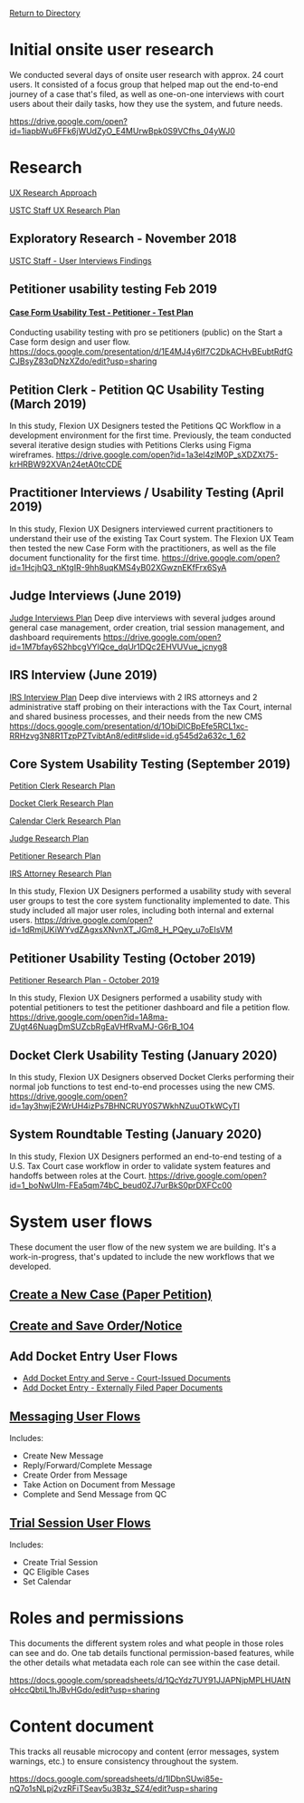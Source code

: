 [Return to Directory](./README.md)

# Initial onsite user research

We conducted several days of onsite user research with approx. 24 court users. It consisted of a focus group that helped map out the end-to-end journey of a case that's filed, as well as one-on-one interviews with court users about their daily tasks, how they use the system, and future needs.

https://drive.google.com/open?id=1iapbWu6FFk6jWUdZyO_E4MUrwBpk0S9VCfhs_04yWJ0

# Research
[UX Research Approach ](https://docs.google.com/presentation/d/14XKR6X1xKq2E_raH8xFxeZpokAiDScUq_WVh0wmIo_E/edit?usp=sharing)

[USTC Staff UX Research Plan ](https://docs.google.com/document/d/1_ZkL96yEGX-FZ6bgVHW90OpS2SKoPMc9PZVgESu2yqc/edit?usp=sharing)

## Exploratory Research - November 2018
[USTC Staff - User Interviews Findings](https://docs.google.com/presentation/d/1mbGDypXm3lVTgH44KGhNkrgedQAkcimmDPis6_mdi2Y/edit?usp=sharing)

## Petitioner usability testing Feb 2019
#### [Case Form Usability Test - Petitioner  - Test Plan](https://docs.google.com/document/d/1wRmXNfXAumPpczC_P3XbOY4uxUPgUZfY6xc-RNHVmTk/edit?usp=sharing)

Conducting usability testing with pro se petitioners (public) on the Start a Case form design and user flow.
https://docs.google.com/presentation/d/1E4MJ4y6lf7C2DkACHvBEubtRdfGCJBsyZ83qDNzXZdo/edit?usp=sharing

## Petition Clerk - Petition QC Usability Testing (March 2019)
In this study, Flexion UX Designers tested the Petitions QC Workflow in a development environment for the first time. Previously, the team conducted several iterative design studies with Petitions Clerks using Figma wireframes.
https://drive.google.com/open?id=1a3el4zlM0P_sXDZXt75-krHRBW92XVAn24etA0tcCDE

## Practitioner Interviews / Usability Testing (April 2019)
In this study, Flexion UX Designers interviewed current practitioners to understand their use of the existing Tax Court system. The Flexion UX Team then tested the new Case Form with the practitioners, as well as the file document functionality for the first time.
https://drive.google.com/open?id=1HcjhQ3_nKtgIR-9hh8uqKMS4yB02XGwznEKfFrx6SyA

## Judge Interviews (June 2019)
[Judge Interviews Plan](https://docs.google.com/document/d/1K8oEg7GCfWamsSSixs-FP8cZwSPDC0zzFfPySFxwl5U/edit?usp=sharing)
Deep dive interviews with several judges around general case management, order creation, trial session management, and dashboard requirements
https://drive.google.com/open?id=1M7bfay6S2hbcgVYlQce_dqUr1DQc2EHVUVue_jcnyg8

## IRS Interview (June 2019)
[IRS Interview Plan](https://docs.google.com/document/d/1BNalVU-dJ9nILeazqe05KD7MkwqzifxcydUoCkhbcnU/edit?usp=sharing)
Deep dive interviews with 2 IRS attorneys and 2 administrative staff probing on their interactions with the Tax Court, internal and shared business processes, and their needs from the new CMS
https://docs.google.com/presentation/d/1ObiDlCBpEfe5RCL1xc-RRHzvg3N8R1TzpPZTvibtAn8/edit#slide=id.g545d2a632c_1_62

## Core System Usability Testing (September 2019)
[Petition Clerk Research Plan](https://docs.google.com/document/d/13PbCRJ2fIl5sAtWbZQztOlCHa3YNqsZA5AOOUBsuTuI/edit?usp=sharing)

[Docket Clerk Research Plan](https://docs.google.com/document/d/1xJLyisNubcX4Px0Ve1u5EvcrsuTk3yttV-pGXrLO40g/edit?usp=sharing)

[Calendar Clerk Research Plan](https://docs.google.com/document/d/1KltibruaewO9-2MzZwcf1-WXGcOdL9bnGUsUE6TdStk/edit?usp=sharing)

[Judge Research Plan](https://docs.google.com/document/d/1RsgYopBO519zPcCjemXgE98jUaJojdIDTdi59q2udgw/edit?usp=sharing)

[Petitioner Research Plan](https://docs.google.com/document/d/1pmFUyz2I3RBVIppSgJXMsCZGKlN410GjiUaa1pStJu0/edit?usp=sharing)

[IRS Attorney Research Plan](https://docs.google.com/document/d/15CU2XKH2VRDXo8CtostShtK3DixRqis8RyF0oyDSehc/edit?usp=sharing)

In this study, Flexion UX Designers performed a usability study with several user groups to test the core system functionality implemented to date.  This study included all major user roles, including both internal and external users.
https://drive.google.com/open?id=1dRmjUKiWYvdZAgxsXNvnXT_JGm8_H_PQey_u7oEIsVM

## Petitioner Usability Testing (October 2019)
[Petitioner Research Plan - October 2019](https://docs.google.com/document/d/1Przz2jtmD_JGSAsTFsox--jp8sdvw6M8OH5OIInVrCg/edit?usp=sharing)

In this study, Flexion UX Designers performed a usability study with potential petitioners to test the petitioner dashboard and file a petition flow.
https://drive.google.com/open?id=1A8ma-ZUgt46NuagDmSUZcbRgEaVHfRvaMJ-G6rB_1O4

## Docket Clerk Usability Testing (January 2020)
In this study, Flexion UX Designers observed Docket Clerks performing their normal job functions to test end-to-end processes using the new CMS.
https://drive.google.com/open?id=1ay3hwjE2WrUH4izPs7BHNCRUY0S7WkhNZuuOTkWCyTI

## System Roundtable Testing (January 2020)
In this study, Flexion UX Designers performed an end-to-end testing of a U.S. Tax Court case workflow in order to validate system  features and handoffs between roles at the Court.
https://drive.google.com/open?id=1_boNwUlm-FEa5qm74bC_beud0ZJ7urBkS0prDXFCc00



# System user flows

These document the user flow of the new system we are building. It's a work-in-progress, that's updated to include the new workflows that we developed.

## [Create a New Case (Paper Petition)](https://app.lucidchart.com/invitations/accept/fe5aa2db-f488-4709-a282-9e66614ab58d)

## [Create and Save Order/Notice](https://www.lucidchart.com/invitations/accept/aff34e34-75ad-487f-8993-db7791a47698)

## Add Docket Entry User Flows
* [Add Docket Entry and Serve - Court-Issued Documents](https://www.lucidchart.com/invitations/accept/aff34e34-75ad-487f-8993-db7791a47698)
* [Add Docket Entry - Externally Filed Paper Documents](https://www.lucidchart.com/invitations/accept/274f4958-92c5-4d5f-9e20-b75ef92ba74a)

## [Messaging User Flows ](https://www.lucidchart.com/invitations/accept/e5ba5b28-1357-4b35-a1bc-465f5946dad3)
Includes:
* Create New Message
* Reply/Forward/Complete Message
* Create Order from Message
* Take Action on Document from Message
* Complete and Send Message from QC

## [Trial Session User Flows ](https://www.lucidchart.com/invitations/accept/4d470f04-7511-4e1a-8fea-c85cf2e457c5)
Includes:
* Create Trial Session
* QC Eligible Cases
* Set Calendar  

# Roles and permissions

This documents the different system roles and what people in those roles can see and do. One tab details functional permission-based features, while the other details what metadata each role can see within the case detail.

https://docs.google.com/spreadsheets/d/1QcYdz7UY91JJAPNjpMPLHUAtNoHccQbtiL1hJBvHGdo/edit?usp=sharing

# Content document

This tracks all reusable microcopy and content (error messages, system warnings, etc.) to ensure consistency throughout the system.

https://docs.google.com/spreadsheets/d/1lDbnSUwi85e-nQ7o1sNLpj2vzRFiTSeav5u3B3z_SZ4/edit?usp=sharing
